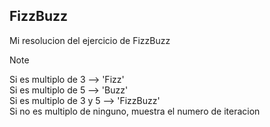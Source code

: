 ## FizzBuzz
Mi resolucion del ejercicio de FizzBuzz

> [!NOTE]
> Si es multiplo de 3 --> 'Fizz' <br>
> Si es multiplo de 5 --> 'Buzz' <br>
> Si es multiplo de 3 y 5 --> 'FizzBuzz' <br>
> Si no es multiplo de ninguno, muestra el numero de iteracion

